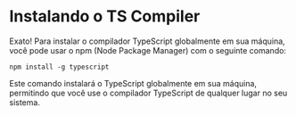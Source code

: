 # Instalando o TS Compiler

Exato! Para instalar o compilador TypeScript globalmente em sua máquina, você pode usar o npm (Node Package Manager) com o seguinte comando:

```
npm install -g typescript
```

Este comando instalará o TypeScript globalmente em sua máquina, permitindo que você use o compilador TypeScript de qualquer lugar no seu sistema.